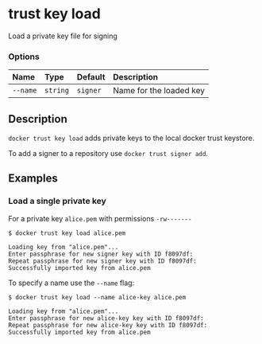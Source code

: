 # trust key load

<!---MARKER_GEN_START-->
Load a private key file for signing

### Options

| Name     | Type     | Default  | Description             |
|:---------|:---------|:---------|:------------------------|
| `--name` | `string` | `signer` | Name for the loaded key |


<!---MARKER_GEN_END-->

## Description

`docker trust key load` adds private keys to the local docker trust keystore.

To add a signer to a repository use `docker trust signer add`.

## Examples

### Load a single private key

For a private key `alice.pem` with permissions `-rw-------`

```console
$ docker trust key load alice.pem

Loading key from "alice.pem"...
Enter passphrase for new signer key with ID f8097df:
Repeat passphrase for new signer key with ID f8097df:
Successfully imported key from alice.pem
```

To specify a name use the `--name` flag:

```console
$ docker trust key load --name alice-key alice.pem

Loading key from "alice.pem"...
Enter passphrase for new alice-key key with ID f8097df:
Repeat passphrase for new alice-key key with ID f8097df:
Successfully imported key from alice.pem
```

